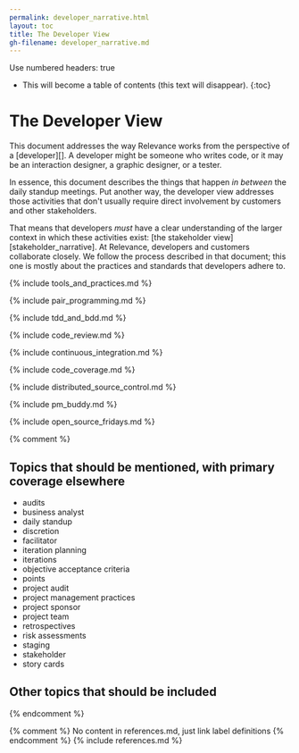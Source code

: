 ```yaml
---
permalink: developer_narrative.html
layout: toc
title: The Developer View
gh-filename: developer_narrative.md
---
```

Use numbered headers: true

* This will become a table of contents (this text will disappear).
{:toc}

# The Developer View

This document addresses the way Relevance works from the perspective of a [developer][].
A developer might be someone who writes code, or it may be an interaction designer,
a graphic designer, or a tester.

In essence, this document describes the things that happen *in between* the daily standup meetings.
Put another way, the developer view addresses those activities that don't usually require direct involvement
by customers and other stakeholders.

That means that developers *must* have a clear understanding of the larger context in which these
activities exist: [the stakeholder view][stakeholder_narrative].
At Relevance, developers and customers collaborate closely.
We follow the process described in that document;
this one is mostly about the practices and standards that developers adhere to.

{% include tools_and_practices.md %}

{% include pair_programming.md %}

{% include tdd_and_bdd.md %}

{% include code_review.md %}

{% include continuous_integration.md %}

{% include code_coverage.md %}

{% include distributed_source_control.md %}

{% include pm_buddy.md %}

{% include open_source_fridays.md %}

{% comment %}

## Topics that should be mentioned, with primary coverage elsewhere

* audits
* business analyst
* daily standup
* discretion
* facilitator
* iteration planning
* iterations
* objective acceptance criteria
* points
* project audit
* project management practices
* project sponsor
* project team
* retrospectives
* risk assessments
* staging
* stakeholder
* story cards

## Other topics that should be included

{% endcomment %}

{% comment %} No content in references.md, just link label definitions {% endcomment %}
{% include references.md %}
